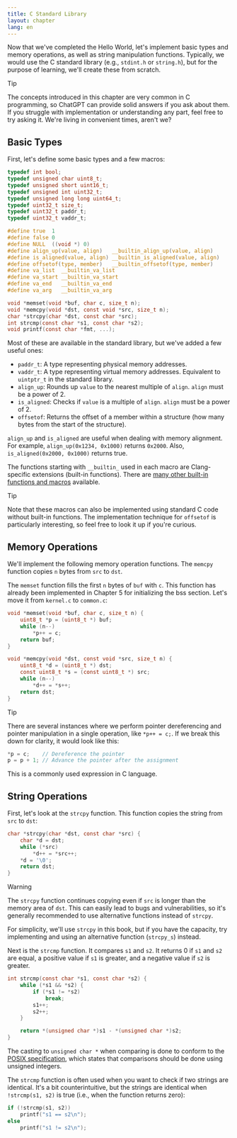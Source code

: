 ```yaml
---
title: C Standard Library
layout: chapter
lang: en
---
```


Now that we've completed the Hello World, let's implement basic types and memory operations, as well as string manipulation functions. Typically, we would use the C standard library (e.g., `stdint.h` or `string.h`), but for the purpose of learning, we'll create these from scratch.

> [!TIP]
>
> The concepts introduced in this chapter are very common in C programming, so ChatGPT can provide solid answers if you ask about them. If you struggle with implementation or understanding any part, feel free to try asking it. We're living in convenient times, aren't we?

## Basic Types

First, let's define some basic types and a few macros:

```c:common.h {1-15,21-24}
typedef int bool;
typedef unsigned char uint8_t;
typedef unsigned short uint16_t;
typedef unsigned int uint32_t;
typedef unsigned long long uint64_t;
typedef uint32_t size_t;
typedef uint32_t paddr_t;
typedef uint32_t vaddr_t;

#define true  1
#define false 0
#define NULL  ((void *) 0)
#define align_up(value, align)   __builtin_align_up(value, align)
#define is_aligned(value, align) __builtin_is_aligned(value, align)
#define offsetof(type, member)   __builtin_offsetof(type, member)
#define va_list  __builtin_va_list
#define va_start __builtin_va_start
#define va_end   __builtin_va_end
#define va_arg   __builtin_va_arg

void *memset(void *buf, char c, size_t n);
void *memcpy(void *dst, const void *src, size_t n);
char *strcpy(char *dst, const char *src);
int strcmp(const char *s1, const char *s2);
void printf(const char *fmt, ...);
```

Most of these are available in the standard library, but we've added a few useful ones:

- `paddr_t`: A type representing physical memory addresses.
- `vaddr_t`: A type representing virtual memory addresses. Equivalent to `uintptr_t` in the standard library.
- `align_up`: Rounds up `value` to the nearest multiple of `align`. `align` must be a power of 2.
- `is_aligned`: Checks if `value` is a multiple of `align`. `align` must be a power of 2.
- `offsetof`: Returns the offset of a member within a structure (how many bytes from the start of the structure).

`align_up` and `is_aligned` are useful when dealing with memory alignment. For example, `align_up(0x1234, 0x1000)` returns `0x2000`. Also, `is_aligned(0x2000, 0x1000)` returns true.

The functions starting with `__builtin_` used in each macro are Clang-specific extensions (built-in functions). There are [many other built-in functions and macros](https://clang.llvm.org/docs/LanguageExtensions.html) available.

> [!TIP]
>
> Note that these macros can also be implemented using standard C code without built-in functions. The implementation technique for `offsetof` is particularly interesting, so feel free to look it up if you're curious.

## Memory Operations

We'll implement the following memory operation functions. The `memcpy` function copies `n` bytes from `src` to `dst`.

The `memset` function fills the first `n` bytes of `buf` with `c`. This function has already been implemented in Chapter 5 for initializing the bss section. Let's move it from `kernel.c` to `common.c`:

```c:common.c
void *memset(void *buf, char c, size_t n) {
    uint8_t *p = (uint8_t *) buf;
    while (n--)
        *p++ = c;
    return buf;
}

void *memcpy(void *dst, const void *src, size_t n) {
    uint8_t *d = (uint8_t *) dst;
    const uint8_t *s = (const uint8_t *) src;
    while (n--)
        *d++ = *s++;
    return dst;
}
```

> [!TIP]
>
> There are several instances where we perform pointer dereferencing and pointer manipulation in a single operation, like `*p++ = c;`. If we break this down for clarity, it would look like this:
> 
> ```c
> *p = c;    // Dereference the pointer
> p = p + 1; // Advance the pointer after the assignment
> ```
> 
> This is a commonly used expression in C language.

## String Operations

First, let's look at the `strcpy` function. This function copies the string from `src` to `dst`:

```c:common.c
char *strcpy(char *dst, const char *src) {
    char *d = dst;
    while (*src)
        *d++ = *src++;
    *d = '\0';
    return dst;
}
```

> [!WARNING]
>
> The `strcpy` function continues copying even if `src` is longer than the memory area of `dst`. This can easily lead to bugs and vulnerabilities, so it's generally recommended to use alternative functions instead of `strcpy`.
>
> For simplicity, we'll use `strcpy` in this book, but if you have the capacity, try implementing and using an alternative function (`strcpy_s`) instead.

Next is the `strcmp` function. It compares `s1` and `s2`. It returns 0 if `s1` and `s2` are equal, a positive value if `s1` is greater, and a negative value if `s2` is greater.

```c:common.c
int strcmp(const char *s1, const char *s2) {
    while (*s1 && *s2) {
        if (*s1 != *s2)
            break;
        s1++;
        s2++;
    }

    return *(unsigned char *)s1 - *(unsigned char *)s2;
}
```

The casting to `unsigned char *` when comparing is done to conform to the [POSIX specification](https://www.man7.org/linux/man-pages/man3/strcmp.3.html#:~:text=both%20interpreted%20as%20type%20unsigned%20char), which states that comparisons should be done using unsigned integers.

The `strcmp` function is often used when you want to check if two strings are identical. It's a bit counterintuitive, but the strings are identical when `!strcmp(s1, s2)` is true (i.e., when the function returns zero):

```c
if (!strcmp(s1, s2))
    printf("s1 == s2\n");
else
    printf("s1 != s2\n");
```
